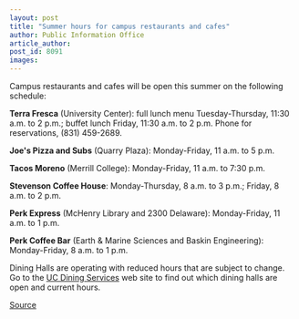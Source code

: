 ```yaml
---
layout: post
title: "Summer hours for campus restaurants and cafes"
author: Public Information Office
article_author: 
post_id: 8091
images:
---
```


<a name="content" id="content"></a>
<p>
  Campus restaurants and cafes will be open this summer on the following schedule:
</p>
<p>
  <b>Terra Fresca</b> (University Center): full lunch menu Tuesday-Thursday, 11:30 a.m. to 2 p.m.; buffet lunch Friday, 11:30 a.m. to 2 p.m. Phone for reservations, (831) 459-2689.
</p>
<p>
  <b>Joe's Pizza and Subs</b> (Quarry Plaza): Monday-Friday, 11 a.m. to 5 p.m.
</p>
<p>
  <b>Tacos Moreno</b> (Merrill College): Monday-Friday, 11 a.m. to 7:30 p.m.<br>
</p>
<p>
  <b>Stevenson Coffee House</b>: Monday-Thursday, 8 a.m. to 3 p.m.; Friday, 8 a.m. to 2 p.m.
</p>
<p>
  <b>Perk Express</b> (McHenry Library and 2300 Delaware): Monday-Friday, 11 a.m. to 1 p.m.
</p>
<p>
  <b>Perk Coffee Bar</b> (Earth &amp; Marine Sciences and Baskin Engineering): Monday-Friday, 8 a.m. to 1 p.m.
</p>
<p>
  Dining Halls are operating with reduced hours that are subject to change. Go to the <a href="http://www.housing.ucsc.edu/dining/dining-halls.html">UC Dining Services</a> web site to find out which dining halls are open and current hours.
</p>
<p><a href="http://www1.ucsc.edu/currents/06-07/07-17/brief-food.asp" title="Permalink to brief-food">Source</a></p>

